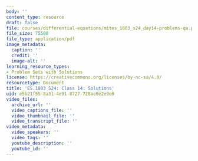 ```yaml
---
body: ''
content_type: resource
draft: false
file: courses/differential-equations/mites_1803_s24_day14-problems-qa.pdf
file_size: 75500
file_type: application/pdf
image_metadata:
  caption: ''
  credit: ''
  image-alt: ''
learning_resource_types:
- Problem Sets with Solutions
license: https://creativecommons.org/licenses/by-nc-sa/4.0/
resourcetype: Document
title: 'ES.1803 S24: Class 14: Solutions'
uid: e5b21f55-8a31-4e91-8727-728ae0e2e9e0
video_files:
  archive_url: ''
  video_captions_file: ''
  video_thumbnail_file: ''
  video_transcript_file: ''
video_metadata:
  video_speakers: ''
  video_tags: ''
  youtube_description: ''
  youtube_id: ''
---
```

